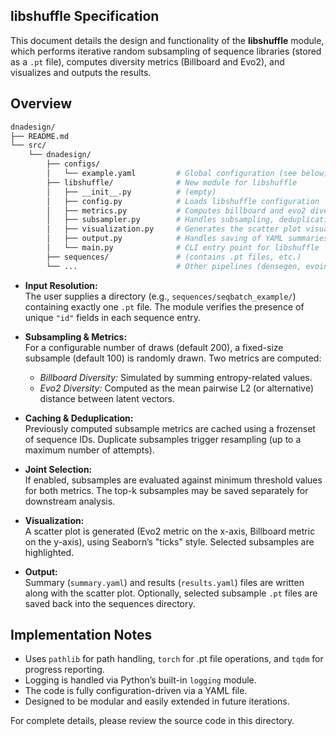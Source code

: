 ## libshuffle Specification

This document details the design and functionality of the **libshuffle** module,
which performs iterative random subsampling of sequence libraries (stored as a `.pt` file),
computes diversity metrics (Billboard and Evo2), and visualizes and outputs the results.

## Overview
```bash
dnadesign/
├── README.md
└── src/
    └── dnadesign/
        ├── configs/
        │   └── example.yaml         # Global configuration (see below)
        ├── libshuffle/              # New module for libshuffle
        │   ├── __init__.py          # (empty)
        │   ├── config.py            # Loads libshuffle configuration
        │   ├── metrics.py           # Computes billboard and evo2 diversity metrics
        │   ├── subsampler.py        # Handles subsampling, deduplication, caching, and progress
        │   ├── visualization.py     # Generates the scatter plot visualization
        │   ├── output.py            # Handles saving of YAML summaries, results, and selected pt files
        │   └── main.py              # CLI entry point for libshuffle
        ├── sequences/               # (contains .pt files, etc.)
        └── ...                      # Other pipelines (densegen, evoinference, etc.)
```

- **Input Resolution:**  
  The user supplies a directory (e.g., `sequences/seqbatch_example/`) containing exactly one `.pt` file.
  The module verifies the presence of unique `"id"` fields in each sequence entry.

- **Subsampling & Metrics:**  
  For a configurable number of draws (default 200), a fixed-size subsample (default 100) is randomly drawn.
  Two metrics are computed:
  - *Billboard Diversity:* Simulated by summing entropy-related values.
  - *Evo2 Diversity:* Computed as the mean pairwise L2 (or alternative) distance between latent vectors.

- **Caching & Deduplication:**  
  Previously computed subsample metrics are cached using a frozenset of sequence IDs.
  Duplicate subsamples trigger resampling (up to a maximum number of attempts).

- **Joint Selection:**  
  If enabled, subsamples are evaluated against minimum threshold values for both metrics.
  The top-k subsamples may be saved separately for downstream analysis.

- **Visualization:**  
  A scatter plot is generated (Evo2 metric on the x-axis, Billboard metric on the y-axis),
  using Seaborn’s "ticks" style. Selected subsamples are highlighted.

- **Output:**  
  Summary (`summary.yaml`) and results (`results.yaml`) files are written along with the scatter plot.
  Optionally, selected subsample `.pt` files are saved back into the sequences directory.

## Implementation Notes

- Uses `pathlib` for path handling, `torch` for .pt file operations,
  and `tqdm` for progress reporting.
- Logging is handled via Python’s built-in `logging` module.
- The code is fully configuration-driven via a YAML file.
- Designed to be modular and easily extended in future iterations.

For complete details, please review the source code in this directory.
